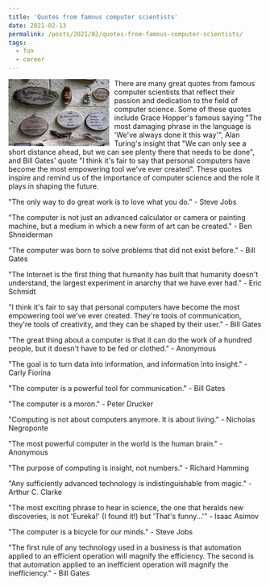```yaml
---
title: 'Quotes from famous computer scientists'
date: 2021-02-13
permalink: /posts/2021/02/quotes-from-famous-computer-scientists/
tags:
  - fun
  - career
---
```


<img width="200" alt="sign" src="/images/posts/quotes-from-famous-computer-scientists.jpg" style="float: left; margin-right: 10px;" /> There are many great quotes from famous computer scientists that reflect their passion and dedication to the field of computer science. Some of these quotes include Grace Hopper's famous saying "The most damaging phrase in the language is 'We've always done it this way'", Alan Turing's insight that "We can only see a short distance ahead, but we can see plenty there that needs to be done", and Bill Gates' quote "I think it's fair to say that personal computers have become the most empowering tool we've ever created". These quotes inspire and remind us of the importance of computer science and the role it plays in shaping the future.

"The only way to do great work is to love what you do." - Steve Jobs

"The computer is not just an advanced calculator or camera or painting machine, but a medium in which a new form of art can be created." - Ben Shneiderman

"The computer was born to solve problems that did not exist before." - Bill Gates

"The Internet is the first thing that humanity has built that humanity doesn't understand, the largest experiment in anarchy that we have ever had." - Eric Schmidt

"I think it's fair to say that personal computers have become the most empowering tool we've ever created. They're tools of communication, they're tools of creativity, and they can be shaped by their user." - Bill Gates

"The great thing about a computer is that it can do the work of a hundred people, but it doesn't have to be fed or clothed." - Anonymous

"The goal is to turn data into information, and information into insight." - Carly Fiorina

"The computer is a powerful tool for communication." - Bill Gates

"The computer is a moron." - Peter Drucker

"Computing is not about computers anymore. It is about living." - Nicholas Negroponte

"The most powerful computer in the world is the human brain." - Anonymous

"The purpose of computing is insight, not numbers." - Richard Hamming

"Any sufficiently advanced technology is indistinguishable from magic." - Arthur C. Clarke

"The most exciting phrase to hear in science, the one that heralds new discoveries, is not 'Eureka!' (I found it!) but 'That's funny...'" - Isaac Asimov

"The computer is a bicycle for our minds." - Steve Jobs

"The first rule of any technology used in a business is that automation applied to an efficient operation will magnify the efficiency. The second is that automation applied to an inefficient operation will magnify the inefficiency." - Bill Gates
